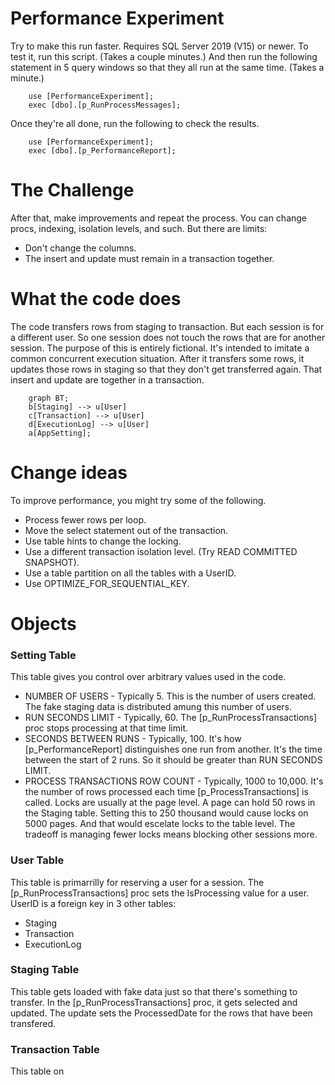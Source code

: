 # Performance Experiment

Try to make this run faster. Requires SQL Server 2019 (V15) or newer. To test it, run this script. (Takes a couple minutes.) And then run the following statement in 5 query windows so that they all run at the same time. (Takes a minute.)

		use [PerformanceExperiment];
		exec [dbo].[p_RunProcessMessages];

Once they're all done, run the following to check the results.

		use [PerformanceExperiment];
		exec [dbo].[p_PerformanceReport];

# The Challenge
After that, make improvements and repeat the process. You can change procs, indexing, isolation levels, and such. But there are limits:
* Don't change the columns.
* The insert and update must remain in a transaction together.

# What the code does
The code transfers rows from staging to transaction. But each session is for a different user. So one session does not touch the rows that are for another session. The purpose of this is entirely fictional. It's intended to imitate a common concurrent execution situation. After it transfers some rows, it updates those rows in staging so that they don't get transferred again. That insert and update are together in a transaction.

```mermaid
	graph BT;
	b[Staging] --> u[User]
	c[Transaction] --> u[User]
	d[ExecutionLog] --> u[User]
	a[AppSetting];
```

# Change ideas
To improve performance, you might try some of the following.
- Process fewer rows per loop.
- Move the select statement out of the transaction.
- Use table hints to change the locking.
- Use a different transaction isolation level. (Try READ COMMITTED SNAPSHOT).
- Use a table partition on all the tables with a UserID.
- Use OPTIMIZE_FOR_SEQUENTIAL_KEY.

# Objects
### Setting Table
This table gives you control over arbitrary values used in the code. 
- NUMBER OF USERS - Typically 5. This is the number of users created. The fake staging data is distributed amung this number of users.
- RUN SECONDS LIMIT - Typically, 60. The [p_RunProcessTransactions] proc stops processing at that time limit.
- SECONDS BETWEEN RUNS - Typically, 100. It's how [p_PerformanceReport] distinguishes one run from another. It's the time between the start of 2 runs. So it should be greater than RUN SECONDS LIMIT.
- PROCESS TRANSACTIONS ROW COUNT - Typically, 1000 to 10,000. It's the number of rows processed each time [p_ProcessTransactions] is called. Locks are usually at the page level. A page can hold 50 rows in the Staging table. Setting this to 250 thousand would cause locks on 5000 pages. And that would escelate locks to the table level. The tradeoff is managing fewer locks means blocking other sessions more. 

### User Table
This table is primarrilly for reserving a user for a session. The [p_RunProcessTransactions] proc sets the IsProcessing value for a user. UserID is a foreign key in 3 other tables:
- Staging
- Transaction
- ExecutionLog

### Staging Table
This table gets loaded with fake data just so that there's something to transfer. In the [p_RunProcessTransactions] proc, it gets selected and updated. The update sets the ProcessedDate for the rows that have been transfered.

### Transaction Table
This table on



